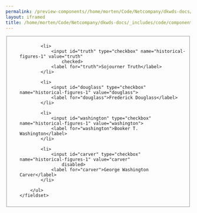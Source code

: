 ```yaml
--- 
permalink: /preview-components//home/morten/Code/Netcompany/dkwds-docs/_includes/code/components/checkbox.html
layout: iframed 
title: /home/morten/Code/Netcompany/dkwds-docs/_includes/code/components/checkbox.html
---
```

<div class="container">
    <fieldset class="fieldset-inputs sans">
        <ul class="unstyled-list">

            <li>
                <input id="truth" type="checkbox" name="historical-figures-1" value="truth"
                    checked>
                <label for="truth">Sojourner Truth</label>
            </li>

            <li>
                <input id="douglass" type="checkbox" name="historical-figures-1" value="douglass">
                <label for="douglass">Frederick Douglass</label>
            </li>

            <li>
                <input id="washington" type="checkbox" name="historical-figures-1" value="washington">
                <label for="washington">Booker T. Washington</label>
            </li>

            <li>
                <input id="carver" type="checkbox" name="historical-figures-1" value="carver"
                    disabled>
                <label for="carver">George Washington Carver</label>
            </li>

        </ul>
    </fieldset>
</div>